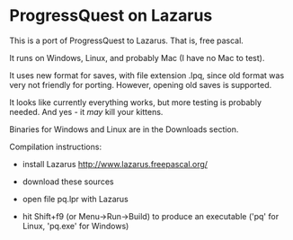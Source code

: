 ProgressQuest on Lazarus
========================

This is a port of ProgressQuest to Lazarus. That is, free pascal.

It runs on Windows, Linux, and probably Mac (I have no Mac to test).

It uses new format for saves, with file extension .lpq, since old format
was very not friendly for porting. However, opening old saves is supported.

It looks like currently everything works, but more testing 
is probably needed. And yes - it _may_ kill your kittens.

Binaries for Windows and Linux are in the Downloads section.

Compilation instructions:

* install Lazarus http://www.lazarus.freepascal.org/

* download these sources

* open file pq.lpr with Lazarus

* hit Shift+f9 (or Menu->Run->Build) to produce an executable ('pq' for Linux, 'pq.exe' for Windows)
